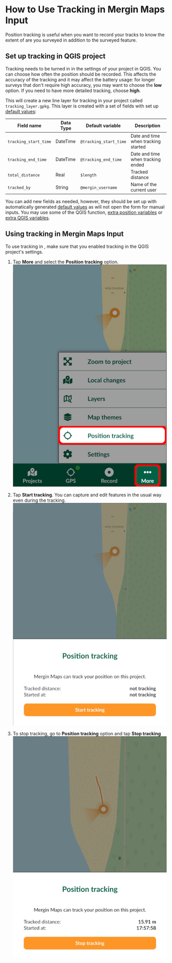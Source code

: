 # How to Use Tracking in Mergin Maps Input
<SinceBadge type="App" version="2.2.0" />

Position tracking is useful when you want to record your tracks to know the extent of are you surveyed in addition to the surveyed feature.

## Set up tracking in QGIS project
Tracking needs to be turned in in the settings of your project in QGIS. You can choose how often the position should be recorded. This affects the accuracy of the tracking and it may affect the battery usage: for longer surveys that don't require high accuracy, you may want to choose the **low** option. If you need to have more detailed tracking, choose **high**.

This will create a new line layer for tracking in your <MainPlatformNameLink /> project called `tracking_layer.gpkg`. This layer is created with a set of fields with set up [default values](../../layer/settingup_forms_settings/#default-values):


| Field name               | Data Type      |  Default variable      | Description                          |
|--------------------------|----------------|------------------------|--------------------------------------|
| `tracking_start_time`    | DateTime       | `@tracking_start_time` | Date and time when tracking started  |
| `tracking_end_time`      | DateTime       | `@tracking_end_time`   | Date and time when tracking ended    |
| `total_distance`         | Real           | `$length`              | Tracked distance |
| `tracked_by`             | String         | `@mergin_username`     | Name of the current <MainPlatformNameLink /> user |

You can add new fields as needed, however, they should be set up with automatically generated [default values](../../layer/settingup_forms_settings/#default-values) as <MobileAppName /> will not open the form for manual inputs. You may use some of the QGIS function, [extra position variables](../../layer/position_variables/) or [extra QGIS variables](../../layer/plugin-variables/).

## Using tracking in Mergin Maps Input

To use tracking in <MobileAppName />, make sure that you enabled tracking in the QGIS project's settings. 

1. Tap **More** and select the **Position tracking** option.
   ![Mergin Maps Input Position tracking](./input-position-tracking.jpg "Mergin Maps Input Position tracking")

2. Tap **Start tracking**. You can capture and edit features in the usual way even during the tracking.
   ![Start tracking in Mergin Maps Input](./input-start-tracking.jpg "Start tracking in Mergin Maps Input")
   
3. To stop tracking, go to **Position tracking** option and tap **Stop tracking**
   ![Stop tracking in Mergin Maps Input](./input-stop-tracking.jpg "Stop tracking in Mergin Maps Input")  
